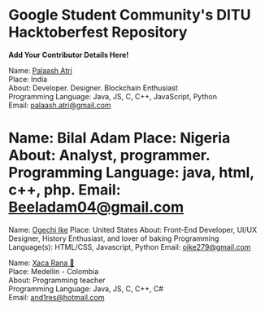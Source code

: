 # Google Student Community's DITU Hacktoberfest Repository

 **Add Your Contributor Details Here!**

Name: [Palaash Atri](https://github.com/PalaashA/)<br/>
Place: India<br/>
About: Developer. Designer. Blockchain Enthusiast<br/>
Programming Language: Java, JS, C, C++, JavaScript, Python<br/>
Email: palaash.atri@gmail.com<br/>


Name: Bilal Adam
Place: Nigeria
About: Analyst, programmer.
Programming Language: java, html, c++, php.
Email: Beeladam04@gmail.com
=======
Name: [Ogechi Ike](https://github.com/BlackMG27)
Place: United States
About: Front-End Developer, UI/UX Designer, History Enthusiast, and lover of baking
Programming Language(s): HTML/CSS, Javascript, Python
Email: oike279@gmail.com

Name: [Xaca Rana :frog:](https://github.com/xaca/)<br/>
Place: Medellin - Colombia<br/>
About: Programming teacher<br/>
Programming Language: Java, JS, C, C++, C#<br/>
Email: and1res@hotmail.com<br/>

